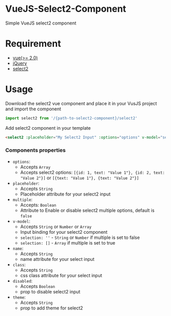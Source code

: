 # VueJS-Select2-Component
Simple VueJS select2 component

# Requirement

- [vue(>= 2.0)](https://github.com/vuejs/vue)
- [jQuery](https://jquery.com/)
- [select2](https://select2.github.io/)


# Usage
Download the select2 vue component and place it in your VusJS project and import the component
````javascript
import select2 from '/{path-to-select2-component}/select2'
````    
Add select2 component in your template
````html    
<select2 :placeholder="My Select2 Input" :options="options" v-model="selection" :name="select2" class="form-control"></select2>
````    

### Components properties

 - `options`:
   - Accepts `Array`
   - Accepts select2 options: `[{id: 1, text: "Value 1"}, {id: 2, text: "Value 2"}]` or `[{text: "Value 1"}, {text: "Value 2"}]`
 - `placeholder`:
   - Accepts `String`
   - Placeholder attribute for your select2 input
 - `multiple`:
   - Accepts: `Boolean`
   - Attribute to Enable or disable select2 multiple options, default is `false`
 - `v-model`:
   - Accepts `String` or `Number` or `Array`
   - Input binding for your select2 component
   - `selection: ''` - `String` or `Number` if multiple is set to false
   - `selection: []` - `Array` if multiple is set to true
 - `name`:
    - Accepts `String`
    - name attribute for your select input
 - `class`:
    - Accepts `String`
    - css class attribute for your select input
 - `disabled`:
    - Accepts `Boolean`
    - prop to disable select2 input
 - `theme`:
    - Accepts `String`
    - prop to add theme for select2
